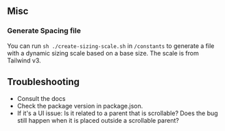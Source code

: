 ## Misc

### Generate Spacing file

You can run `sh ./create-sizing-scale.sh` in `/constants` to generate a file with a dynamic sizing scale based on a base size. The scale is from Tailwind v3.

## Troubleshooting

[//]: # (TODO: Structure the list. It is more or less thrown in without an order)

- Consult the docs
- Check the package version in package.json.
- If it's a UI issue: Is it related to a parent that is scrollable? Does the bug still happen when it is placed outside a scrollable parent?
